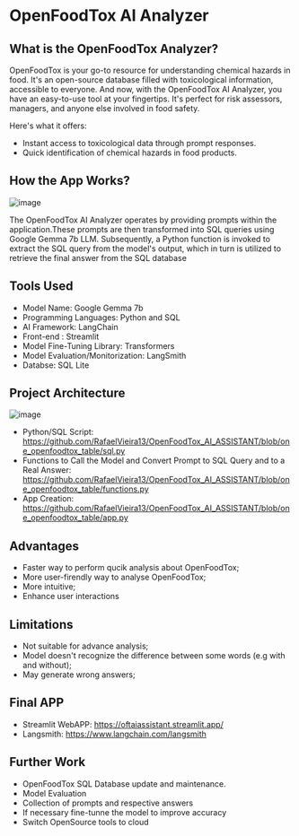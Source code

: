 ﻿# OpenFoodTox AI Analyzer

 ## What is the OpenFoodTox Analyzer?
OpenFoodTox is your go-to resource for understanding chemical hazards in food. It's an open-source database filled with toxicological information, accessible to everyone.
And now, with the OpenFoodTox AI Analyzer, you have an easy-to-use tool at your fingertips. It's perfect for risk assessors, managers, and anyone else involved in food safety.

Here's what it offers:
* Instant access to toxicological data through prompt responses.
* Quick identification of chemical hazards in food products.

## How the App Works?
![image](https://github.com/RafaelVieira13/OpenFoodTox_AI_ASSISTANT/assets/129581165/c7597402-84cc-4e5a-89c4-f228ec1a4dcd)

The OpenFoodTox AI Analyzer operates by providing prompts within the application.These prompts are then transformed into SQL queries using Google Gemma 7b LLM. Subsequently, a Python function is invoked to extract the SQL query from the model's output, which in turn is utilized to retrieve the final answer from the SQL database

## Tools Used
* Model Name: Google Gemma 7b
* Programming Languages: Python and SQL
* AI Framework: LangChain
* Front-end : Streamlit
* Model Fine-Tuning Library: Transformers
* Model Evaluation/Monitorization: LangSmith
*  Databse: SQL Lite

## Project Architecture

![image](https://github.com/RafaelVieira13/OpenFoodTox_AI_ASSISTANT/assets/129581165/c4ae1821-06b9-45d2-8fa1-4c90b0c3f3e9)

* Python/SQL Script: https://github.com/RafaelVieira13/OpenFoodTox_AI_ASSISTANT/blob/one_openfoodtox_table/sql.py
* Functions to Call the Model and Convert Prompt to SQL Query and to a Real Answer: https://github.com/RafaelVieira13/OpenFoodTox_AI_ASSISTANT/blob/one_openfoodtox_table/functions.py
* App Creation: https://github.com/RafaelVieira13/OpenFoodTox_AI_ASSISTANT/blob/one_openfoodtox_table/app.py

## Advantages
* Faster way to perform qucik analysis about OpenFoodTox;
* More user-firendly way to analyse OpenFoodTox;
* More intuitive;
* Enhance user interactions

## Limitations
* Not suitable for advance analysis;
* Model doesn't recognize the difference between some words (e.g with and without);
* May generate wrong answers;

 ## Final APP
 * Streamlit WebAPP: https://oftaiassistant.streamlit.app/
 * Langsmith: https://www.langchain.com/langsmith

  ## Further Work
  * OpenFoodTox SQL Database update and maintenance.
  * Model Evaluation
  * Collection of prompts and respective answers
  * If necessary fine-tunne the model to improve accuracy
  * Switch OpenSource tools to cloud
